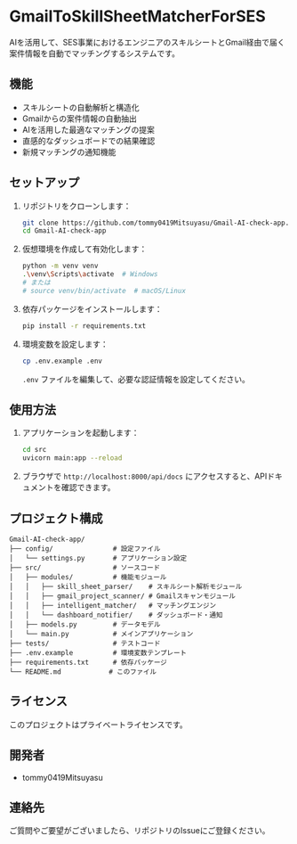 # GmailToSkillSheetMatcherForSES

AIを活用して、SES事業におけるエンジニアのスキルシートとGmail経由で届く案件情報を自動でマッチングするシステムです。

## 機能

- スキルシートの自動解析と構造化
- Gmailからの案件情報の自動抽出
- AIを活用した最適なマッチングの提案
- 直感的なダッシュボードでの結果確認
- 新規マッチングの通知機能

## セットアップ

1. リポジトリをクローンします：
   ```bash
   git clone https://github.com/tommy0419Mitsuyasu/Gmail-AI-check-app.git
   cd Gmail-AI-check-app
   ```

2. 仮想環境を作成して有効化します：
   ```bash
   python -m venv venv
   .\venv\Scripts\activate  # Windows
   # または
   # source venv/bin/activate  # macOS/Linux
   ```

3. 依存パッケージをインストールします：
   ```bash
   pip install -r requirements.txt
   ```

4. 環境変数を設定します：
   ```bash
   cp .env.example .env
   ```
   `.env` ファイルを編集して、必要な認証情報を設定してください。

## 使用方法

1. アプリケーションを起動します：
   ```bash
   cd src
   uvicorn main:app --reload
   ```

2. ブラウザで `http://localhost:8000/api/docs` にアクセスすると、APIドキュメントを確認できます。

## プロジェクト構成

```
Gmail-AI-check-app/
├── config/               # 設定ファイル
│   └── settings.py       # アプリケーション設定
├── src/                  # ソースコード
│   ├── modules/          # 機能モジュール
│   │   ├── skill_sheet_parser/    # スキルシート解析モジュール
│   │   ├── gmail_project_scanner/ # Gmailスキャンモジュール
│   │   ├── intelligent_matcher/   # マッチングエンジン
│   │   └── dashboard_notifier/    # ダッシュボード・通知
│   ├── models.py         # データモデル
│   └── main.py           # メインアプリケーション
├── tests/                # テストコード
├── .env.example          # 環境変数テンプレート
├── requirements.txt      # 依存パッケージ
└── README.md            # このファイル
```

## ライセンス

このプロジェクトはプライベートライセンスです。

## 開発者

- tommy0419Mitsuyasu

## 連絡先

ご質問やご要望がございましたら、リポジトリのIssueにご登録ください。

